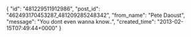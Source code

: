  {
   "id": "481229511912986",
   "post_id": "462493170453287_481209285248342",
   "from_name": "Pete Daoust",
   "message": "You dont even wanna know..",
   "created_time": "2013-02-15T07:49:44+0000"
 }

